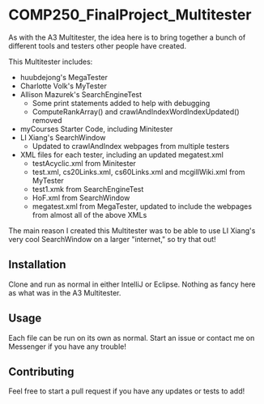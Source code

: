 # COMP250_FinalProject_Multitester

As with the A3 Multitester, the idea here is to bring together a bunch of different tools and testers other people have created.

This Multitester includes:
* huubdejong's MegaTester
* Charlotte Volk's MyTester
* Allison Mazurek's SearchEngineTest
   * Some print statements added to help with debugging
   * ComputeRankArray() and crawlAndIndexWordIndexUpdated() removed
* myCourses Starter Code, including Minitester
* LI Xiang's SearchWindow
   * Updated to crawlAndIndex webpages from multiple testers
* XML files for each tester, including an updated megatest.xml
   * testAcyclic.xml from Minitester
   * test.xml, cs20Links.xml, cs60Links.xml and mcgillWiki.xml from MyTester
   * test1.xmk from SearchEngineTest
   * HoF.xml from SearchWindow
   * megatest.xml from MegaTester, updated to include the webpages from almost all of the above XMLs
   

The main reason I created this Multitester was to be able to use LI Xiang's very cool SearchWindow on a larger "internet," so try that out!

## Installation
Clone and run as normal in either IntelliJ or Eclipse. Nothing as fancy here as what was in the A3 Multitester.

## Usage
Each file can be run on its own as normal. Start an issue or contact me on Messenger if you have any trouble!

## Contributing
Feel free to start a pull request if you have any updates or tests to add!
